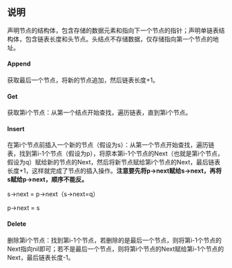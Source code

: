 ## 说明
声明节点的结构体，包含存储的数据元素和指向下一个节点的指针；声明单链表结构体，包含链表长度和头节点。头结点不存储数据，仅存储指向第一个节点的地址。

#### Append
获取最后一个节点，将新的节点追加，然后链表长度+1。

#### Get
获取第i个节点：从第一个结点开始查找，遍历链表，直到第i个节点。

#### Insert
在第i个节点前插入一个新的节点（假设为s）：从第一个节点开始查找，遍历链表，找到第i-1个节点（假设为p），将原本第i-1个节点的Next（也就是第i个节点，假设为q）赋给新的节点的Next，然后将新节点赋给第i个节点的Next，最后链表长度+1，这样就完成了节点的插入操作。**注意要先将p->next赋给s->next，再将s赋给p->next，顺序不能反。**

s->next = p->next（s->next=q）

p->next = s

#### Delete
删除第i个节点：找到第i-1个节点，若删除的是最后一个节点，则将第i-1个节点的Next指向nil即可；若不是最后一个节点，则将第i个节点的Next赋给第i-1个节点的Next，最后链表长度-1。
